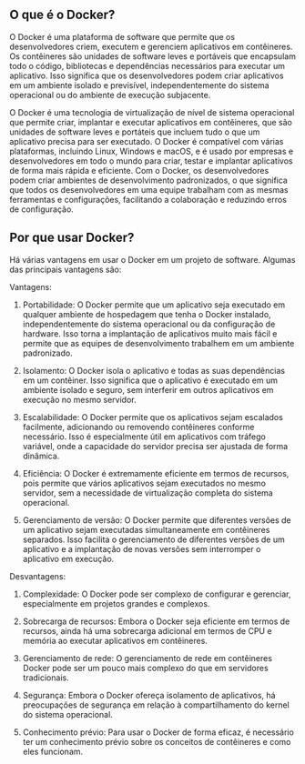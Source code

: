 ## O que é o Docker?

O Docker é uma plataforma de software que permite que os desenvolvedores criem, executem e gerenciem aplicativos em contêineres. Os contêineres são unidades de software leves e portáveis que encapsulam todo o código, bibliotecas e dependências necessários para executar um aplicativo. Isso significa que os desenvolvedores podem criar aplicativos em um ambiente isolado e previsível, independentemente do sistema operacional ou do ambiente de execução subjacente.

O Docker é uma tecnologia de virtualização de nível de sistema operacional que permite criar, implantar e executar aplicativos em contêineres, que são unidades de software leves e portáteis que incluem tudo o que um aplicativo precisa para ser executado. O Docker é compatível com várias plataformas, incluindo Linux, Windows e macOS, e é usado por empresas e desenvolvedores em todo o mundo para criar, testar e implantar aplicativos de forma mais rápida e eficiente. Com o Docker, os desenvolvedores podem criar ambientes de desenvolvimento padronizados, o que significa que todos os desenvolvedores em uma equipe trabalham com as mesmas ferramentas e configurações, facilitando a colaboração e reduzindo erros de configuração.

## Por que usar Docker?

Há várias vantagens em usar o Docker em um projeto de software. Algumas das principais vantagens são:

Vantagens:

1. Portabilidade: O Docker permite que um aplicativo seja executado em qualquer ambiente de hospedagem que tenha o Docker instalado, independentemente do sistema operacional ou da configuração de hardware. Isso torna a implantação de aplicativos muito mais fácil e permite que as equipes de desenvolvimento trabalhem em um ambiente padronizado.

2. Isolamento: O Docker isola o aplicativo e todas as suas dependências em um contêiner. Isso significa que o aplicativo é executado em um ambiente isolado e seguro, sem interferir em outros aplicativos em execução no mesmo servidor.

3. Escalabilidade: O Docker permite que os aplicativos sejam escalados facilmente, adicionando ou removendo contêineres conforme necessário. Isso é especialmente útil em aplicativos com tráfego variável, onde a capacidade do servidor precisa ser ajustada de forma dinâmica.

4. Eficiência: O Docker é extremamente eficiente em termos de recursos, pois permite que vários aplicativos sejam executados no mesmo servidor, sem a necessidade de virtualização completa do sistema operacional.

5. Gerenciamento de versão: O Docker permite que diferentes versões de um aplicativo sejam executadas simultaneamente em contêineres separados. Isso facilita o gerenciamento de diferentes versões de um aplicativo e a implantação de novas versões sem interromper o aplicativo em execução.

Desvantagens:

1. Complexidade: O Docker pode ser complexo de configurar e gerenciar, especialmente em projetos grandes e complexos.

2. Sobrecarga de recursos: Embora o Docker seja eficiente em termos de recursos, ainda há uma sobrecarga adicional em termos de CPU e memória ao executar aplicativos em contêineres.

3. Gerenciamento de rede: O gerenciamento de rede em contêineres Docker pode ser um pouco mais complexo do que em servidores tradicionais.

4. Segurança: Embora o Docker ofereça isolamento de aplicativos, há preocupações de segurança em relação à compartilhamento do kernel do sistema operacional.

5. Conhecimento prévio: Para usar o Docker de forma eficaz, é necessário ter um conhecimento prévio sobre os conceitos de contêineres e como eles funcionam.


